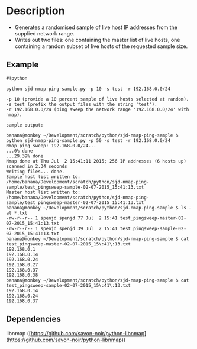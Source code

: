 # Description #

* Generates a randomised sample of live host IP addresses from the supplied network range.
* Writes out two files: one containing the master list of live hosts, one containing a random subset of live hosts of the requested sample size.

## Example ##

```
#!python

python sjd-nmap-ping-sample.py -p 10 -s test -r 192.168.0.0/24

-p 10 (provide a 10 percent sample of live hosts selected at random).
-s test (prefix the output files with the string 'test').
-r 192.168.0.0/24 (ping sweep the network range '192.168.0.0/24' with nmap).

sample output:

banana@monkey ~/Development/scratch/python/sjd-nmap-ping-sample $ python sjd-nmap-ping-sample.py -p 50 -s test -r 192.168.0.0/24
Nmap ping sweep: 192.168.0.0/24...
...0% done
...29.39% done
Nmap done at Thu Jul  2 15:41:11 2015; 256 IP addresses (6 hosts up) scanned in 2.34 seconds
Writing files... done.
Sample host list written to: /home/banana/Development/scratch/python/sjd-nmap-ping-sample/test_pingsweep-sample-02-07-2015_15:41:13.txt
Master host list written to: /home/banana/Development/scratch/python/sjd-nmap-ping-sample/test_pingsweep-master-02-07-2015_15:41:13.txt
banana@monkey ~/Development/scratch/python/sjd-nmap-ping-sample $ ls -al *.txt
-rw-r--r-- 1 spenjd spenjd 77 Jul  2 15:41 test_pingsweep-master-02-07-2015_15:41:13.txt
-rw-r--r-- 1 spenjd spenjd 39 Jul  2 15:41 test_pingsweep-sample-02-07-2015_15:41:13.txt
banana@monkey ~/Development/scratch/python/sjd-nmap-ping-sample $ cat test_pingsweep-master-02-07-2015_15\:41\:13.txt 
192.168.0.1
192.168.0.14
192.168.0.24
192.168.0.27
192.168.0.37
192.168.0.38
banana@monkey ~/Development/scratch/python/sjd-nmap-ping-sample $ cat test_pingsweep-sample-02-07-2015_15\:41\:13.txt 
192.168.0.14
192.168.0.24
192.168.0.37
```

## Dependencies ##
libnmap ([https://github.com/savon-noir/python-libnmap](https://github.com/savon-noir/python-libnmap))